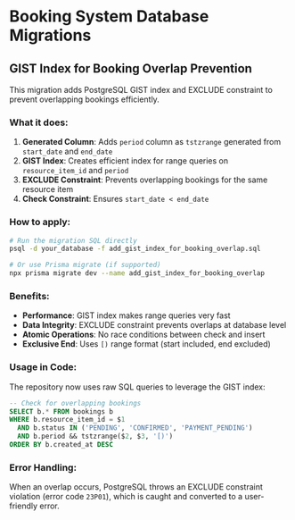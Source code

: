 # Booking System Database Migrations

## GIST Index for Booking Overlap Prevention

This migration adds PostgreSQL GIST index and EXCLUDE constraint to prevent overlapping bookings efficiently.

### What it does:

1. **Generated Column**: Adds `period` column as `tstzrange` generated from `start_date` and `end_date`
2. **GIST Index**: Creates efficient index for range queries on `resource_item_id` and `period`
3. **EXCLUDE Constraint**: Prevents overlapping bookings for the same resource item
4. **Check Constraint**: Ensures `start_date < end_date`

### How to apply:

```bash
# Run the migration SQL directly
psql -d your_database -f add_gist_index_for_booking_overlap.sql

# Or use Prisma migrate (if supported)
npx prisma migrate dev --name add_gist_index_for_booking_overlap
```

### Benefits:

- **Performance**: GIST index makes range queries very fast
- **Data Integrity**: EXCLUDE constraint prevents overlaps at database level
- **Atomic Operations**: No race conditions between check and insert
- **Exclusive End**: Uses `[)` range format (start included, end excluded)

### Usage in Code:

The repository now uses raw SQL queries to leverage the GIST index:

```sql
-- Check for overlapping bookings
SELECT b.* FROM bookings b
WHERE b.resource_item_id = $1
  AND b.status IN ('PENDING', 'CONFIRMED', 'PAYMENT_PENDING')
  AND b.period && tstzrange($2, $3, '[)')
ORDER BY b.created_at DESC
```

### Error Handling:

When an overlap occurs, PostgreSQL throws an EXCLUDE constraint violation (error code `23P01`), which is caught and converted to a user-friendly error.
